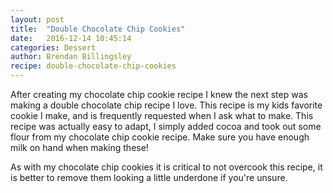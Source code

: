```yaml
---
layout: post
title:  "Double Chocolate Chip Cookies"
date:   2016-12-14 10:45:14
categories: Dessert
author: Brendan Billingsley
recipe: double-chocolate-chip-cookies
---
```

After creating my chocolate chip cookie recipe I knew the next step was making a double chocolate chip recipe I love.
This recipe is my kids favorite cookie I make, and is frequently requested when I ask what to make. This recipe was 
actually easy to adapt, I simply added cocoa and took out some flour from my chocolate chip cookie recipe. Make sure
you have enough milk on hand when making these!
  
 As with my chocolate chip cookies it is 
 critical to not overcook this recipe, it is better to remove them looking a little underdone if you're unsure. 
